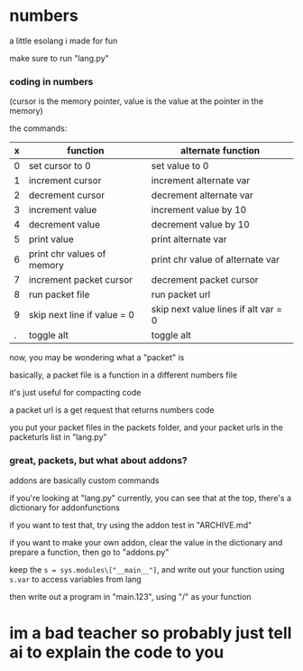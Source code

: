 # numbers
 a little esolang i made for fun

make sure to run "lang.py"

### coding in numbers

(cursor is the memory pointer, value is the value at the pointer in the memory)

the commands:

| x | function                    | alternate function                   |
|---|-----------------------------|--------------------------------------|
| 0 | set cursor to 0             | set value to 0                       |
| 1 | increment cursor            | increment alternate var              |
| 2 | decrement cursor            | decrement alternate var              |
| 3 | increment value             | increment value by 10                |
| 4 | decrement value             | decrement value by 10                |
| 5 | print value                 | print alternate var                  |
| 6 | print chr values of memory  | print chr value of alternate var     |
| 7 | increment packet cursor     | decrement packet cursor              |
| 8 | run packet file             | run packet url                       |
| 9 | skip next line if value = 0 | skip next value lines if alt var = 0 |
| . | toggle alt                  | toggle alt                           |

now, you may be wondering what a "packet" is

basically, a packet file is a function in a different numbers file

it's just useful for compacting code

a packet url is a get request that returns numbers code

you put your packet files in the packets folder, and your packet urls in the packeturls list in "lang.py"


### great, packets, but what about addons?

addons are basically custom commands

if you're looking at "lang.py" currently, you can see that at the top, there's a dictionary for addonfunctions

if you want to test that, try using the addon test in "ARCHIVE.md"

if you want to make your own addon, clear the value in the dictionary and prepare a function, then go to "addons.py"

keep the `s = sys.modules\["__main__"]`, and write out your function using `s.var` to access variables from lang

then write out a program in "main.123", using "/" as your function

# im a bad teacher so probably just tell ai to explain the code to you

